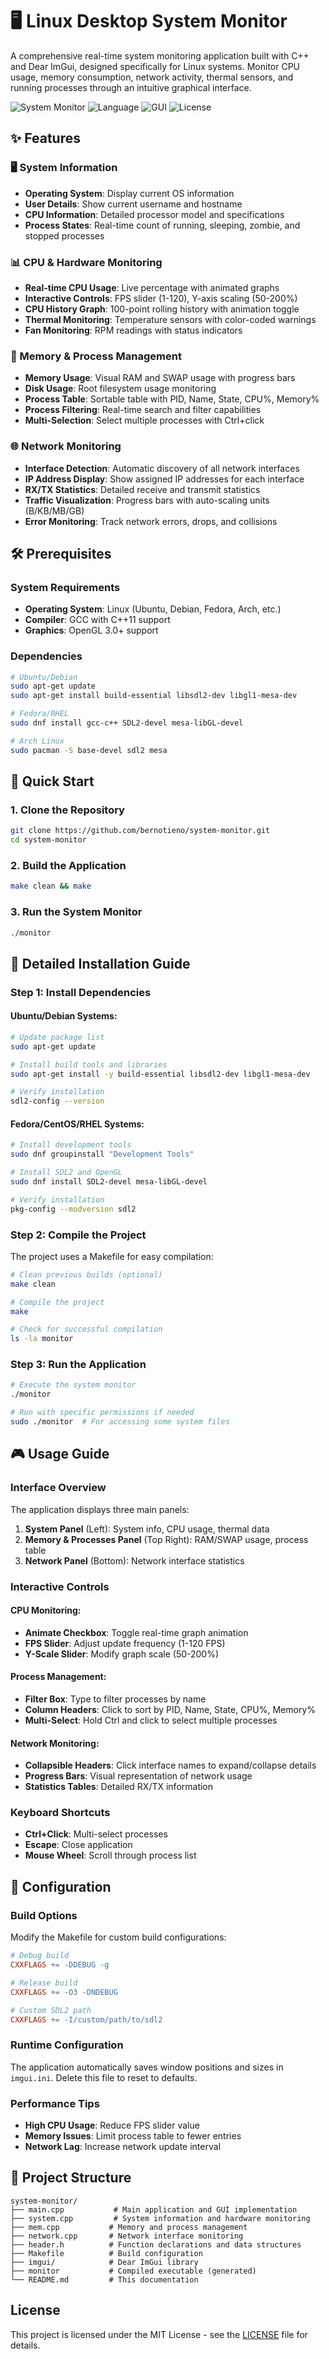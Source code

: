 # 🖥️ Linux Desktop System Monitor

A comprehensive real-time system monitoring application built with C++ and Dear ImGui, designed specifically for Linux systems. Monitor CPU usage, memory consumption, network activity, thermal sensors, and running processes through an intuitive graphical interface.

![System Monitor](https://img.shields.io/badge/Platform-Linux-blue)
![Language](https://img.shields.io/badge/Language-C%2B%2B-orange)
![GUI](https://img.shields.io/badge/GUI-Dear%20ImGui-green)
![License](https://img.shields.io/badge/License-MIT-yellow)

## ✨ Features

### 🖥️ System Information
- **Operating System**: Display current OS information
- **User Details**: Show current username and hostname
- **CPU Information**: Detailed processor model and specifications
- **Process States**: Real-time count of running, sleeping, zombie, and stopped processes

### 📊 CPU & Hardware Monitoring
- **Real-time CPU Usage**: Live percentage with animated graphs
- **Interactive Controls**: FPS slider (1-120), Y-axis scaling (50-200%)
- **CPU History Graph**: 100-point rolling history with animation toggle
- **Thermal Monitoring**: Temperature sensors with color-coded warnings
- **Fan Monitoring**: RPM readings with status indicators

### 💾 Memory & Process Management
- **Memory Usage**: Visual RAM and SWAP usage with progress bars
- **Disk Usage**: Root filesystem usage monitoring
- **Process Table**: Sortable table with PID, Name, State, CPU%, Memory%
- **Process Filtering**: Real-time search and filter capabilities
- **Multi-Selection**: Select multiple processes with Ctrl+click

### 🌐 Network Monitoring
- **Interface Detection**: Automatic discovery of all network interfaces
- **IP Address Display**: Show assigned IP addresses for each interface
- **RX/TX Statistics**: Detailed receive and transmit statistics
- **Traffic Visualization**: Progress bars with auto-scaling units (B/KB/MB/GB)
- **Error Monitoring**: Track network errors, drops, and collisions

## 🛠️ Prerequisites

### System Requirements
- **Operating System**: Linux (Ubuntu, Debian, Fedora, Arch, etc.)
- **Compiler**: GCC with C++11 support
- **Graphics**: OpenGL 3.0+ support

### Dependencies
```bash
# Ubuntu/Debian
sudo apt-get update
sudo apt-get install build-essential libsdl2-dev libgl1-mesa-dev

# Fedora/RHEL
sudo dnf install gcc-c++ SDL2-devel mesa-libGL-devel

# Arch Linux
sudo pacman -S base-devel sdl2 mesa
```

## 🚀 Quick Start

### 1. Clone the Repository
```bash
git clone https://github.com/bernotieno/system-monitor.git
cd system-monitor
```

### 2. Build the Application
```bash
make clean && make
```

### 3. Run the System Monitor
```bash
./monitor
```

## 📖 Detailed Installation Guide

### Step 1: Install Dependencies

#### Ubuntu/Debian Systems:
```bash
# Update package list
sudo apt-get update

# Install build tools and libraries
sudo apt-get install -y build-essential libsdl2-dev libgl1-mesa-dev

# Verify installation
sdl2-config --version
```

#### Fedora/CentOS/RHEL Systems:
```bash
# Install development tools
sudo dnf groupinstall "Development Tools"

# Install SDL2 and OpenGL
sudo dnf install SDL2-devel mesa-libGL-devel

# Verify installation
pkg-config --modversion sdl2
```

### Step 2: Compile the Project

The project uses a Makefile for easy compilation:

```bash
# Clean previous builds (optional)
make clean

# Compile the project
make

# Check for successful compilation
ls -la monitor
```

### Step 3: Run the Application

```bash
# Execute the system monitor
./monitor

# Run with specific permissions if needed
sudo ./monitor  # For accessing some system files
```

## 🎮 Usage Guide

### Interface Overview

The application displays three main panels:

1. **System Panel** (Left): System info, CPU usage, thermal data
2. **Memory & Processes Panel** (Top Right): RAM/SWAP usage, process table
3. **Network Panel** (Bottom): Network interface statistics

### Interactive Controls

#### CPU Monitoring:
- **Animate Checkbox**: Toggle real-time graph animation
- **FPS Slider**: Adjust update frequency (1-120 FPS)
- **Y-Scale Slider**: Modify graph scale (50-200%)

#### Process Management:
- **Filter Box**: Type to filter processes by name
- **Column Headers**: Click to sort by PID, Name, State, CPU%, Memory%
- **Multi-Select**: Hold Ctrl and click to select multiple processes

#### Network Monitoring:
- **Collapsible Headers**: Click interface names to expand/collapse details
- **Progress Bars**: Visual representation of network usage
- **Statistics Tables**: Detailed RX/TX information

### Keyboard Shortcuts
- **Ctrl+Click**: Multi-select processes
- **Escape**: Close application
- **Mouse Wheel**: Scroll through process list

## 🔧 Configuration

### Build Options

Modify the Makefile for custom build configurations:

```makefile
# Debug build
CXXFLAGS += -DDEBUG -g

# Release build
CXXFLAGS += -O3 -DNDEBUG

# Custom SDL2 path
CXXFLAGS += -I/custom/path/to/sdl2
```

### Runtime Configuration

The application automatically saves window positions and sizes in `imgui.ini`. Delete this file to reset to defaults.


### Performance Tips

- **High CPU Usage**: Reduce FPS slider value
- **Memory Issues**: Limit process table to fewer entries
- **Network Lag**: Increase network update interval

## 📁 Project Structure

```
system-monitor/
├── main.cpp           # Main application and GUI implementation
├── system.cpp         # System information and hardware monitoring
├── mem.cpp           # Memory and process management
├── network.cpp       # Network interface monitoring
├── header.h          # Function declarations and data structures
├── Makefile          # Build configuration
├── imgui/            # Dear ImGui library
├── monitor           # Compiled executable (generated)
└── README.md         # This documentation
```
## License

This project is licensed under the MIT License - see the [LICENSE](LICENSE) file for details.
